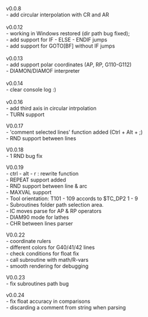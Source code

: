v0.0.8<br>
    - add circular interpolation with CR and AR
<br><br>
v0.0.12 <br>
    - working in Windows restored (dir path bug fixed); <br>
    - add support for IF - ELSE - ENDIF  jumps <br>
    - add support for GOTO[BF] without IF jumps <br>
    <br>
v0.0.13<br>
    - add support polar coordinates (AP, RP, G110-G112)<br>
    - DIAMON/DIAMOF interpreter<br>
    <br>
v0.0.14<br>
    - clear console log :)<br>
    <br>
v0.0.16<br>
    - add third axis in circular intrpolation<br> 
    - TURN support<br>
    
V0.0.17<br>
    - 'comment selected lines' function added (Ctrl + Alt + ;)<br>
    - RND support between lines<br>
    
V0.0.18<br>
    - 1 RND bug fix<br>
    
V0.0.19<br>
    - ctrl - alt - r   : rewrite function<br>
    - REPEAT support added<br>
    - RND support between line & arc<br>
    - MAXVAL support<br>
    - Tool orientation: T101 - 109 accords to $TC_DP2 1 - 9<br>
    - Subroutines folder path selection area.<br>
    - IC moves parse for AP & RP operators<br>
    - DIAM90 mode for lathes<br>
    - CHR between lines parser<br>
    
V0.0.22<br>
    - coordinate rulers<br>
    - different colors for G40/41/42 lines<br>
    - check conditions for float fix<br>
    - call subroutine with math/R-vars<br>
    - smooth rendering for debugging<br>
    
V0.0.23<br>
    - fix subroutines path bug

v0.0.24<br>
    - fix float accuracy in comparisons<br>
    - discarding a comment from string when parsing